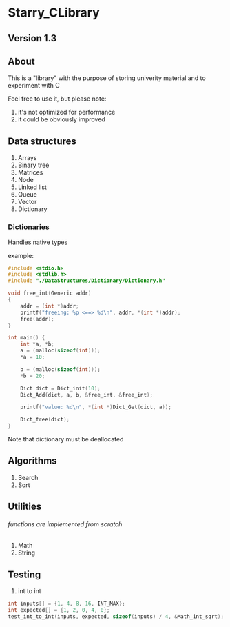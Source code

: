# Starry_CLibrary

## Version 1.3

## About

This is a "library" with the purpose of storing univerity material and to experiment with C

Feel free to use it, but please note:

1. it's not optimized for performance
2. it could be obviously improved

## Data structures

1. Arrays
2. Binary tree
3. Matrices
4. Node
5. Linked list
6. Queue
7. Vector
8. Dictionary

### Dictionaries

Handles native types

example:

```c
#include <stdio.h>
#include <stdlib.h>
#include "./DataStructures/Dictionary/Dictionary.h"

void free_int(Generic addr)
{
	addr = (int *)addr;
	printf("freeing: %p <==> %d\n", addr, *(int *)addr);
	free(addr);
}

int main() {
	int *a, *b;
	a = (malloc(sizeof(int)));
	*a = 10;

	b = (malloc(sizeof(int)));
	*b = 20;

	Dict dict = Dict_init(10);
	Dict_Add(dict, a, b, &free_int, &free_int);

	printf("value: %d\n", *(int *)Dict_Get(dict, a));

	Dict_free(dict);
}
```

Note that dictionary must be deallocated

## Algorithms

1. Search
2. Sort

## Utilities

###### functions are implemented from scratch

1. Math
2. String

## Testing

1. int to int

```c
int inputs[] = {1, 4, 8, 16, INT_MAX};
int expected[] = {1, 2, 0, 4, 0};
test_int_to_int(inputs, expected, sizeof(inputs) / 4, &Math_int_sqrt);
```
